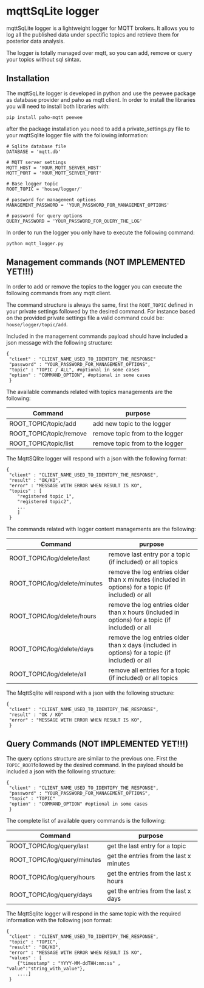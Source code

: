 # mqttSqLite logger
mqttSqLite logger is a lightweight logger for MQTT brokers. It allows you to log all the published data under spectific topics and retrieve them for posterior data analysis. 

The logger is totally managed over mqtt, so you can add, remove or query your topics without sql sintax.

## Installation
The mqttSqLite logger is developed in python and use the peewee package as database provider and paho as mqtt client. In order to install the libraries you will need to install both libraries with:

```
pip install paho-mqtt peewee
```
after the package installation you need to add a private_settings.py file to your mqttSqlite logger file with the following information:

```
# Sqlite database file
DATABASE = 'mqtt.db'

# MQTT server settings
MQTT_HOST = 'YOUR_MQTT_SERVER_HOST'
MQTT_PORT = 'YOUR_MQTT_SERVER_PORT'

# Base logger topic
ROOT_TOPIC = 'house/logger/'

# password for management options
MANAGEMENT_PASSWORD = 'YOUR_PASSWORD_FOR_MANAGEMENT_OPTIONS'

# password for query options
QUERY_PASSWORD = 'YOUR_PASSWORD_FOR_QUERY_THE_LOG'
```

In order to run the logger you only have to execute the following command:

```
python mqtt_logger.py
```

## Management commands (NOT IMPLEMENTED YET!!!)
In order to add or remove the topics to the logger you can execute the following commands from any mqtt client. 

The command structure is always the same, first the ```ROOT_TOPIC``` defined in your private settings followed by the desired command. For instance based on the provided private settings file a valid command could be: ```house/logger/topic/add```.

Included in the management commands payload should have included a json message with the following structure:

```
{
 "client" : "CLIENT_NAME_USED_TO_IDENTIFY_THE_RESPONSE"
 "password" : "YOUR_PASSWORD_FOR_MANAGEMENT_OPTIONS",
 "topic" : "TOPIC / ALL", #optional in some cases
 "option" : "COMMAND_OPTION", #optional in some cases
 }
```
The available commands related with topics managements are the following:

|Command                    | purpose          |
| ------------------------- |------------------|
| ROOT_TOPIC/topic/add      | add new topic to the logger |
| ROOT_TOPIC/topic/remove   | remove topic from to the logger |
| ROOT_TOPIC/topic/list   | remove topic from to the logger |

The MqttSQlite logger will respond with a json with the following format:

```
{
 "client" : "CLIENT_NAME_USED_TO_IDENTIFY_THE_RESPONSE",
 "result" : "OK/KO",
 "error" : "MESSAGE WITH ERROR WHEN RESULT IS KO",
 "topics" : [
 	"registered topic 1",
 	"registered topic2",
 	...
 	]
 }
```

The commands related with logger content managements are the following:

 Command                      | purpose                              |
| --------------------------- |------------------|
| ROOT_TOPIC/log/delete/last      | remove last entry por a topic (if included) or all topics|
| ROOT_TOPIC/log/delete/minutes   | remove the log entries older than x minutes (included in options) for a topic (if included) or all |
| ROOT_TOPIC/log/delete/hours   | remove the log entries older than x hours (included in options) for a topic (if included) or all |
| ROOT_TOPIC/log/delete/days   | remove the log entries older than x days (included in options) for a topic (if included) or all |
| ROOT_TOPIC/log/delete/all   | remove all entries for a topic (if included) or all topics |

The MqttSqlite will respond with a json with the following structure:

```
{
 "client" : "CLIENT_NAME_USED_TO_IDENTIFY_THE_RESPONSE",
 "result" : "OK / KO"
 "error" : "MESSAGE WITH ERROR WHEN RESULT IS KO",
 }
```

## Query Commands (NOT IMPLEMENTED YET!!!)
The query options structure are similar to the previous one. First the ```TOPIC_ROOT```followed by the desired command. In the payload should be included a json with the following structure:

```
{
 "client" : "CLIENT_NAME_USED_TO_IDENTIFY_THE_RESPONSE",
 "password" : "YOUR_PASSWORD_FOR_MANAGEMENT_OPTIONS",
 "topic" : "TOPIC"
 "option" : "COMMAND_OPTION" #optional in some cases
 }
```
The complete list of available query commands is the following:

| Command                       | purpose                                 |
| ------------------------------|-----------------------------------------|
| ROOT_TOPIC/log/query/last     | get the last entry for a topic          |
| ROOT_TOPIC/log/query/minutes  | get the entries from the last x minutes |
| ROOT_TOPIC/log/query/hours    | get the entries from the last x hours   |
| ROOT_TOPIC/log/query/days     | get the entries from the last x days    |

The MqttSqlite logger will respond in the same topic with the required information with the following json format:

```
{
 "client" : "CLIENT_NAME_USED_TO_IDENTIFY_THE_RESPONSE",
 "topic" : "TOPIC",
 "result" : "OK/KO",
 "error" : "MESSAGE WITH ERROR WHEN RESULT IS KO",
 "values" : [
 	{"timestamp" : "YYYY-MM-ddTHH:mm:ss" , "value":"string_with_value"},
 	....]
 }
```